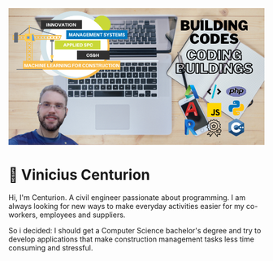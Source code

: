 ![vncenturion Github](vncenturionGITHUB.png)
# :construction_worker: Vinicius Centurion
Hi, I'm Centurion. A civil engineer passionate about programming. I am always looking for new ways to make everyday activities easier for my co-workers, employees and suppliers.

So i decided: I should get a Computer Science bachelor's degree and try to develop applications that make construction management tasks less time consuming and stressful.
